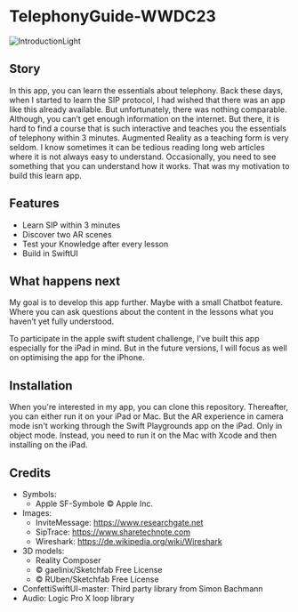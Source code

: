 # TelephonyGuide-WWDC23
![IntroductionLight](https://user-images.githubusercontent.com/127976131/234668091-6050fe15-1d2a-4a0d-8a64-046d6fb54b5d.jpg)
## Story
In this app, you can learn the essentials about telephony. Back these days, when I started to learn the SIP protocol, I had wished that there was an app like this already available. But unfortunately, there was nothing comparable. Although, you can’t get enough information on the internet. But there, it is hard to find a course that is such interactive and teaches you the essentials of telephony within 3 minutes. Augmented Reality as a teaching form is very seldom. I know sometimes it can be tedious reading long web articles where it is not always easy to understand. Occasionally, you need to see something that you can understand how it works. 
That was my motivation to build this learn app. 

## Features
- Learn SIP within 3 minutes 
- Discover two AR scenes 
- Test your Knowledge after every lesson 
- Build in SwiftUI 

## What happens next
My goal is to develop this app further. Maybe with a small Chatbot feature. Where you can ask questions about the content in the lessons what you haven’t yet fully understood.  

To participate in the apple swift student challenge, I've built this app especially for the iPad in mind. But in the future versions, I will focus as well on optimising the app for the iPhone. 

## Installation
When you're interested in my app, you can clone this repository. Thereafter, you can either run it on your iPad or Mac. But the AR experience in camera mode isn't working through the Swift Playgrounds app on the iPad. Only in object mode. Instead, you need to run it on the Mac with Xcode and then installing on the iPad.

## Credits
- Symbols: 
	- Apple SF-Symbole © Apple Inc. 
- Images: 
	- InviteMessage: https://www.researchgate.net 
	- SipTrace: https://www.sharetechnote.com
	- Wireshark: https://de.wikipedia.org/wiki/Wireshark
- 3D models: 
	- Reality Composer
	- © gaelinix/Sketchfab Free License
	- © RUben/Sketchfab Free License
- ConfettiSwiftUI-master: Third party library from Simon Bachmann
- Audio: Logic Pro X loop library
